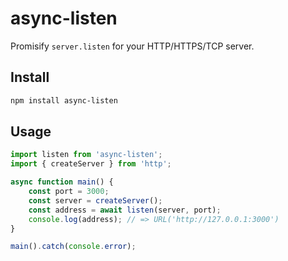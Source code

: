 # async-listen

Promisify `server.listen` for your HTTP/HTTPS/TCP server.

## Install

```sh
npm install async-listen
```

## Usage

```typescript
import listen from 'async-listen';
import { createServer } from 'http';

async function main() {
	const port = 3000;
	const server = createServer();
	const address = await listen(server, port);
	console.log(address); // => URL('http://127.0.0.1:3000')
}

main().catch(console.error);
```
